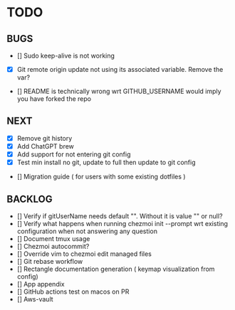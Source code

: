 # TODO

## BUGS

- [] Sudo keep-alive is not working
- [x] Git remote origin update not using its associated variable. Remove the
      var?
- [] README is technically wrong wrt GITHUB_USERNAME would imply you have forked
  the repo

## NEXT

- [x] Remove git history
- [x] Add ChatGPT brew
- [x] Add support for not entering git config
- [x] Test min install no git, update to full then update to git config
- [] Migration guide ( for users with some existing dotfiles )

## BACKLOG

- [] Verify if gitUserName needs default "". Without it is value "" or null?
- [] Verify what happens when running chezmoi init --prompt wrt existing
  configuration when not answering any question
- [] Document tmux usage
- [] Chezmoi autocommit?
- [] Override vim to chezmoi edit managed files
- [] Git rebase workflow
- [] Rectangle documentation generation ( keymap visualization from config)
- [] App appendix
- [] GitHub actions test on macos on PR
- [] Aws-vault
